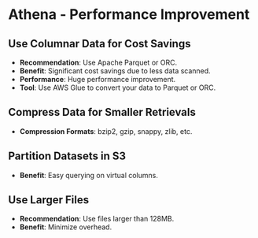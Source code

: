 # Athena - Performance Improvement

## Use Columnar Data for Cost Savings
- **Recommendation**: Use Apache Parquet or ORC.
- **Benefit**: Significant cost savings due to less data scanned.
- **Performance**: Huge performance improvement.
- **Tool**: Use AWS Glue to convert your data to Parquet or ORC.

## Compress Data for Smaller Retrievals
- **Compression Formats**: bzip2, gzip, snappy, zlib, etc.

## Partition Datasets in S3
- **Benefit**: Easy querying on virtual columns.

## Use Larger Files
- **Recommendation**: Use files larger than 128MB.
- **Benefit**: Minimize overhead.